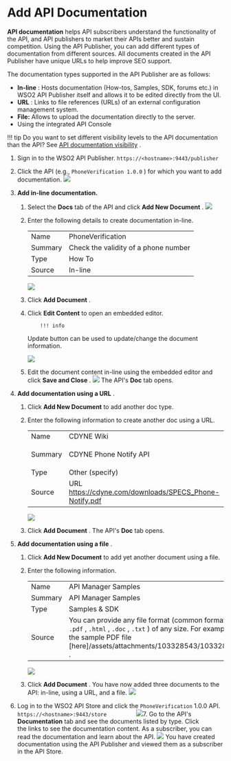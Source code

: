 # Add API Documentation

**API documentation** helps API subscribers understand the functionality of the API, and API publishers to market their APIs better and sustain competition. Using the API Publisher, you can add different types of documentation from different sources. All documents created in the API Publisher have unique URLs to help improve SEO support.

The documentation types supported in the API Publisher are as follows:

-   **In-line** : Hosts documentation (How-tos, Samples, SDK, forums etc.) in WSO2 API Publisher itself and allows it to be edited directly from the UI.
-   **URL** : Links to file references (URLs) of an external configuration management system.
-   **File:** Allows to upload the documentation directly to the server.
-   Using the integrated API Console

!!! tip
Do you want to set different visibility levels to the API documentation than the API? See [API documentation visibility](https://docs.wso2.com/display/AM260/Key+Concepts#KeyConcepts-APIdocumentationvisibility) .


1.  Sign in to the WSO2 API Publisher.
`https://<hostname>:9443/publisher         `
2.  Click the API (e.g., `PhoneVerification 1.0.0` ) for which you want to add documentation.
    ![](/assets/attachments/103328543/103328553.png)
3.  **Add in-line documentation.**

    1.  Select the **Docs** tab of the API and click **Add New Document** .
        ![](/assets/attachments/103328543/103328552.png)
    2.  Enter the following details to create documentation in-line.

        |         |                                      |
        |---------|--------------------------------------|
        | Name    | PhoneVerification                    |
        | Summary | Check the validity of a phone number |
        | Type    | How To                               |
        | Source  | In-line                              |

        ![](/assets/attachments/103328543/103328551.png)
    3.  Click **Add Document** .
    4.  Click **Edit Content** to open an embedded editor.

                !!! info
        Update button can be used to update/change the document information.


        ![](/assets/attachments/103328543/103328550.png)
    5.  Edit the document content in-line using the embedded editor and click **Save and Close** .
        ![](/assets/attachments/103328543/103328549.png)        The API's **Doc** tab opens.

4.  **Add documentation using a URL** .

    1.  Click **Add New Document** to add another doc type.

    2.  Enter the following information to create another doc using a URL.

        <table>
        <tbody>
        <tr class="odd">
        <td>Name</td>
        <td>CDYNE Wiki</td>
        </tr>
        <tr class="even">
        <td>Summary</td>
        <td><div class="company-logo-container">
        <p>CDYNE Phone Notify API</p>
        </div></td>
        </tr>
        <tr class="odd">
        <td>Type</td>
        <td>Other (specify)</td>
        </tr>
        <tr class="even">
        <td>Source</td>
        <td>URL<br />
        <a href="https://cdyne.com/downloads/SPECS_Phone-Notify.pdf" class="uri">https://cdyne.com/downloads/SPECS_Phone-Notify.pdf</a></td>
        </tr>
        </tbody>
        </table>

        ![](/assets/attachments/103328543/103328548.png)
    3.  Click **Add Document** .
        The API's **Doc** tab opens.

5.  **Add documentation using a file** .

    1.  Click **Add New Document** to add yet another document using a file.

    2.  Enter the following information.

        |         |                                                                                                                                                                                                                                                                                                                              |
        |---------|------------------------------------------------------------------------------------------------------------------------------------------------------------------------------------------------------------------------------------------------------------------------------------------------------------------------------|
        | Name    | API Manager Samples                                                                                                                                                                                                                                                                                                          |
        | Summary | API Manager Samples                                                                                                                                                                                                                                                                                                          |
        | Type    | Samples & SDK                                                                                                                                                                                                                                                                                                                |
        | Source  | You can provide any file format (common formats are `.pdf` , `.html` , `.doc` , `.txt` ) of any size. For example, use the sample PDF file [here]/assets/attachments/103328543/103328555.pdf) . |

        ![](/assets/attachments/103328543/103328547.png)
    3.  Click **Add Document** .
        You have now added three documents to the API: in-line, using a URL, and a file.
        ![](/assets/attachments/103328543/103328546.png)
6.  Log in to the WSO2 API Store and click the `PhoneVerification` 1.0.0 API.
`https://<hostname>:9443/store         `
    ![](/assets/attachments/103328543/103328545.png)7.  Go to the API's **Documentation** tab and see the documents listed by type.
    Click the links to see the documentation content. As a subscriber, you can read the documentation and learn about the API.
    ![](/assets/attachments/103328543/103328544.png)
You have created documentation using the API Publisher and viewed them as a subscriber in the API Store.
